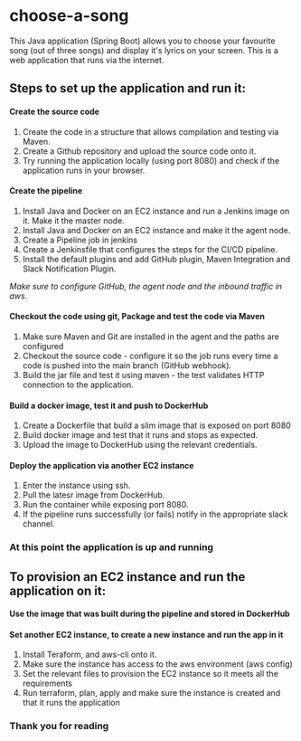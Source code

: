 # choose-a-song

This Java application (Spring Boot) allows you to choose your favourite song (out of three songs) and display it's lyrics on your screen.
This is a web application that runs via the internet.

## **Steps to set up the application and run it:**  

#### **Create the source code**  
1. Create the code in a structure that allows compilation and testing via Maven.
2. Create a Github repository and upload the source code onto it.
3. Try running the application locally (using port 8080) and check if the application runs in your browser.

#### **Create the pipeline**
1. Install Java and Docker on an EC2 instance and run a Jenkins image on it. Make it the master node.
2. Install Java and Docker on an EC2 instance and make it the agent node.
3. Create a Pipeline job in jenkins
4. Create a Jenkinsfile that configures the steps for the CI/CD pipeline.
5. Install the default plugins and add GitHub plugin, Maven Integration and Slack Notification Plugin.

*Make sure to configure GitHub, the agent node and the inbound traffic in aws.*

#### **Checkout the code using git, Package and test the code via Maven**
1. Make sure Maven and Git are installed in the agent and the paths are configured
2. Checkout the source code - configure it so the job runs every time a code is pushed into the main branch (GitHub webhook).
3. Build the jar file and test it using maven - the test validates HTTP connection to the application.

#### **Build a docker image, test it and push to DockerHub**
1. Create a Dockerfile that build a slim image that is exposed on port 8080
2. Build docker image and test that it runs and stops as expected.  
3. Upload the image to DockerHub using the relevant credentials.

#### **Deploy the application via another EC2 instance**
1. Enter the instance using ssh.
2. Pull the latesr image from DockerHub.
3. Run the container while exposing port 8080.
4. If the pipeline runs successfully (or fails) notify in the appropriate slack channel. 

### **At this point the application is up and running**

## **To provision an EC2 instance and run the application on it:**

#### **Use the image that was built during the pipeline and stored in DockerHub** 

#### **Set another EC2 instance, to create a new instance and run the app in it**  
1. Install Teraform, and aws-cli onto it.
2. Make sure the instance has access to the aws environment (aws config)
3. Set the relevant files to provision the EC2 instance so it meets all the requirements
4. Run terraform, plan, apply and make sure the instance is created and that it runs the application

### **Thank you for reading**




